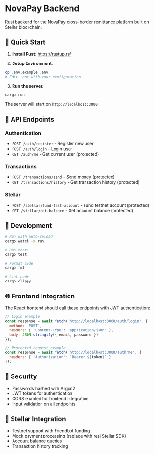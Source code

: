 # NovaPay Backend

Rust backend for the NovaPay cross-border remittance platform built on Stellar blockchain.

## 🚀 Quick Start

1. **Install Rust**: https://rustup.rs/

2. **Setup Environment**:
```bash
cp .env.example .env
# Edit .env with your configuration
```

3. **Run the server**:
```bash
cargo run
```

The server will start on `http://localhost:3000`

## 📡 API Endpoints

### Authentication
- `POST /auth/register` - Register new user
- `POST /auth/login` - Login user
- `GET /auth/me` - Get current user (protected)

### Transactions
- `POST /transactions/send` - Send money (protected)
- `GET /transactions/history` - Get transaction history (protected)

### Stellar
- `POST /stellar/fund-test-account` - Fund testnet account (protected)
- `GET /stellar/get-balance` - Get account balance (protected)

## 🔧 Development

```bash
# Run with auto-reload
cargo watch -x run

# Run tests
cargo test

# Format code
cargo fmt

# Lint code
cargo clippy
```

## 🌐 Frontend Integration

The React frontend should call these endpoints with JWT authentication:

```javascript
// Login example
const response = await fetch('http://localhost:3000/auth/login', {
  method: 'POST',
  headers: { 'Content-Type': 'application/json' },
  body: JSON.stringify({ email, password })
});

// Protected request example
const response = await fetch('http://localhost:3000/auth/me', {
  headers: { 'Authorization': `Bearer ${token}` }
});
```

## 🔐 Security

- Passwords hashed with Argon2
- JWT tokens for authentication
- CORS enabled for frontend integration
- Input validation on all endpoints

## 🌟 Stellar Integration

- Testnet support with Friendbot funding
- Mock payment processing (replace with real Stellar SDK)
- Account balance queries
- Transaction history tracking